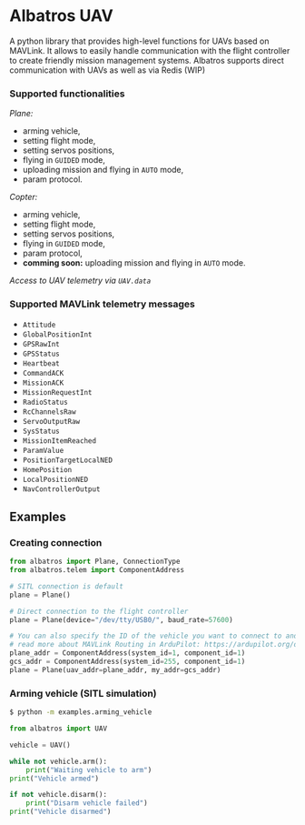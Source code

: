 # Albatros UAV

A python library that provides high-level functions for UAVs based on MAVLink. It allows to easily handle communication with the flight controller to create friendly mission management systems. Albatros supports direct communication with UAVs as well as via Redis (WIP)

### Supported functionalities

*Plane:*

- arming vehicle,
- setting flight mode,
- setting servos positions,
- flying in `GUIDED` mode,
- uploading mission and flying in `AUTO` mode,
- param protocol.

*Copter:*

- arming vehicle,
- setting flight mode,
- setting servos positions,
- flying in `GUIDED` mode,
- param protocol,
- __comming soon:__ uploading mission and flying in `AUTO` mode.

*Access to UAV telemetry via `UAV.data`*

### Supported MAVLink telemetry messages

- `Attitude`
- `GlobalPositionInt`
- `GPSRawInt`
- `GPSStatus`
- `Heartbeat`
- `CommandACK`
- `MissionACK`
- `MissionRequestInt`
- `RadioStatus`
- `RcChannelsRaw`
- `ServoOutputRaw`
- `SysStatus`
- `MissionItemReached`
- `ParamValue`
- `PositionTargetLocalNED`
- `HomePosition`
- `LocalPositionNED`
- `NavControllerOutput`

## Examples

### Creating connection
```python
from albatros import Plane, ConnectionType
from albatros.telem import ComponentAddress

# SITL connection is default
plane = Plane() 

# Direct connection to the flight controller
plane = Plane(device="/dev/tty/USB0/", baud_rate=57600)

# You can also specify the ID of the vehicle you want to connect to and the ID of your system
# read more about MAVLink Routing in ArduPilot: https://ardupilot.org/dev/docs/mavlink-routing-in-ardupilot.html
plane_addr = ComponentAddress(system_id=1, component_id=1)
gcs_addr = ComponentAddress(system_id=255, component_id=1)
plane = Plane(uav_addr=plane_addr, my_addr=gcs_addr)
```

### Arming vehicle (SITL simulation)

```bash
$ python -m examples.arming_vehicle
```

```python
from albatros import UAV

vehicle = UAV()

while not vehicle.arm():
    print("Waiting vehicle to arm")
print("Vehicle armed")

if not vehicle.disarm():
    print("Disarm vehicle failed")
print("Vehicle disarmed")
```
